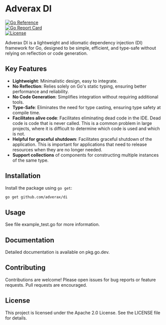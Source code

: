 # Adverax DI

[![Go Reference](https://pkg.go.dev/badge/github.com/adverax/di.svg)](https://pkg.go.dev/github.com/adverax/di)  
[![Go Report Card](https://goreportcard.com/badge/github.com/adverax/di)](https://goreportcard.com/report/github.com/adverax/di)  
[![License](https://img.shields.io/badge/license-Apache%202-blue)](LICENSE)

Adverax DI is a lightweight and idiomatic dependency injection (DI) framework for Go, designed to be simple, efficient, and type-safe without relying on reflection or code generation.

## Key Features

- **Lightweight**: Minimalistic design, easy to integrate.
- **No Reflection**: Relies solely on Go's static typing, ensuring better performance and reliability.
- **No Code Generation**: Simplifies integration without requiring additional tools.
- **Type-Safe**: Eliminates the need for type casting, ensuring type safety at compile time.
- **Facilitates alive code**: Facilitates eliminating dead code in the IDE. Dead code is code that is never called. This is a common problem in large projects, where it is difficult to determine which code is used and which is not.
- **Helpful for graceful shutdown**: Facilitates graceful shutdown of the application. This is important for applications that need to release resources when they are no longer needed.
- **Support collections** of components for constructing multiple instances of the same type.

## Installation

Install the package using `go get`:

```bash
go get github.com/adverax/di
```

## Usage
See file example_test.go for more information.

## Documentation
Detailed documentation is available on pkg.go.dev.

## Contributing
Contributions are welcome! Please open issues for bug reports or feature requests. Pull requests are encouraged.

## License
This project is licensed under the Apache 2.0 License. See the LICENSE file for details.
